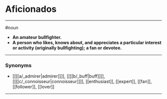 # Aficionados
---
#noun
- **An amateur bullfighter.**
- **A person who likes, knows about, and appreciates a particular interest or activity (originally bullfighting); a fan or devotee.**
---
### Synonyms
- [[[[a/_admirer|admirer]]]], [[[[b/_buff|buff]]]], [[[[c/_connoisseur|connoisseur]]]], [[enthusiast]], [[expert]], [[fan]], [[follower]], [[lover]]
---

